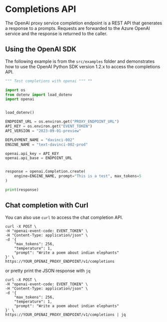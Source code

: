 # Completions API

The OpenAI proxy service completion endpoint is a REST API that generates a response to a prompts. Requests are forwarded to the Azure OpenAI service and the response is returned to the caller.

## Using the OpenAI SDK

The following example is from the `src/examples` folder and demonstrates how to use the OpenAI Python SDK version 1.2.x to access the completions API.

```python
""" Test completions with openai """ ""

import os
from dotenv import load_dotenv
import openai


load_dotenv()

ENDPOINT_URL = os.environ.get("PROXY_ENDPOINT_URL")
API_KEY = os.environ.get("EVENT_TOKEN")
API_VERSION = "2023-09-01-preview"

DEPLOYMENT_NAME = "davinci-002"
ENGINE_NAME = "text-davinci-002-prod"

openai.api_key = API_KEY
openai.api_base = ENDPOINT_URL


response = openai.Completion.create(
    engine=ENGINE_NAME, prompt="This is a test", max_tokens=5
)

print(response)
```

## Chat completion with Curl

You can also use `curl` to access the chat completion API.

```shell
curl -X POST \
-H "openai-event-code: EVENT_TOKEN" \
-H "Content-Type: application/json" \
-d '{
    "max_tokens": 256,
    "temperature": 1,
    "prompt": "Write a poem about indian elephants"
}' \
https://YOUR_OPENAI_PROXY_ENDPOINT/v1/completions
```

or pretty print the JSON response with `jq`

```shell
curl -X POST \
-H "openai-event-code: EVENT_TOKEN" \
-H "Content-Type: application/json" \
-d '{
    "max_tokens": 256,
    "temperature": 1,
    "prompt": "Write a poem about indian elephants"
}' \
https://YOUR_OPENAI_PROXY_ENDPOINT/v1/completions | jq
```
